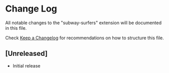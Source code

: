 # Change Log

All notable changes to the "subway-surfers" extension will be documented in this file.

Check [Keep a Changelog](http://keepachangelog.com/) for recommendations on how to structure this file.

## [Unreleased]

- Initial release
